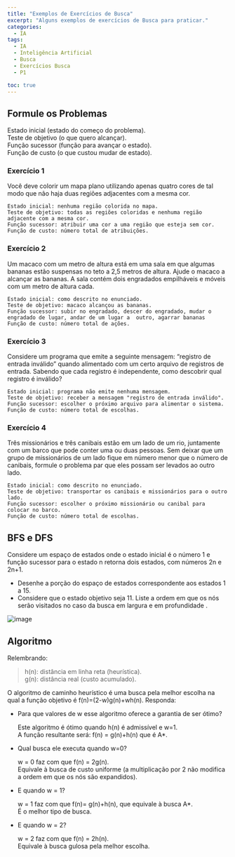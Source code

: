 ```yaml
---
title: "Exemplos de Exercícios de Busca"
excerpt: "Alguns exemplos de exercícios de Busca para praticar."
categories:
  - IA
tags:
  - IA
  - Inteligência Artificial
  - Busca
  - Exercícios Busca
  - P1

toc: true
---
```


## Formule os Problemas
Estado inicial (estado do começo do problema).  
Teste de objetivo (o que quero alcançar).  
Função sucessor (função para avançar o estado).  
Função de custo (o que custou mudar de estado).  

### Exercício 1
Você deve colorir um mapa plano utilizando apenas quatro cores de tal modo que não haja duas regiões adjacentes com a mesma cor.  

    Estado inicial: nenhuma região colorida no mapa.
    Teste de objetivo: todas as regiões coloridas e nenhuma região adjacente com a mesma cor.
    Função sucessor: atribuir uma cor a uma região que esteja sem cor.
    Função de custo: número total de atribuições.

### Exercício 2
Um macaco com um metro de altura está em uma sala em que algumas bananas estão suspensas no teto a 2,5 metros de altura. Ajude o macaco a alcançar as bananas. A sala contém dois engradados empilháveis e móveis com um metro de altura cada.  

    Estado inicial: como descrito no enunciado.
    Teste de objetivo: macaco alcançou as bananas.
    Função sucessor: subir no engradado, descer do engradado, mudar o engradado de lugar, andar de um lugar a  outro, agarrar bananas
    Função de custo: número total de ações.

### Exercício 3
Considere um programa que emite a seguinte mensagem: “registro de entrada inválido” quando alimentado com um certo arquivo de registros de entrada. Sabendo que cada registro é independente, como descobrir qual registro é inválido?  

    Estado inicial: programa não emite nenhuma mensagem.
    Teste de objetivo: receber a mensagem "registro de entrada inválido".
    Função sucessor: escolher o próximo arquivo para alimentar o sistema.
    Função de custo: número total de escolhas.

### Exercício 4
Três missionários e três canibais estão em um lado de um rio, juntamente com um barco que pode conter uma ou duas pessoas. Sem deixar que um grupo de missionários de um lado fique em número menor que o número de canibais, formule o problema par que eles possam ser levados ao outro lado.

    Estado inicial: como descrito no enunciado.
    Teste de objetivo: transportar os canibais e missionários para o outro lado.
    Função sucessor: escolher o próximo missionário ou canibal para colocar no barco.
    Função de custo: número total de escolhas.

## BFS e DFS
Considere um espaço de estados onde o estado inicial é o número 1 e função sucessor para o estado n retorna dois estados, com números 2n e 2n+1.
- Desenhe a porção do espaço de estados correspondente aos estados 1 a 15.
- Considere que o estado objetivo seja 11. Liste a ordem em que os nós serão visitados no caso da busca em largura e em profundidade .

![image](https://github.com/BieAnimaton/BieAnimaton/assets/52220244/252a2926-5ae8-400c-a009-6c5c17ff99af)

## Algoritmo
Relembrando:  

>h(n): distância em linha reta (heurística).  
>g(n): distância real (custo acumulado).  

O algoritmo de caminho heurístico é uma busca pela melhor escolha na qual a função objetivo é f(n)=(2-w)g(n)+wh(n).  Responda:
- Para que valores de w esse algoritmo oferece a garantia de ser ótimo?

    Este algoritmo é ótimo quando h(n) é admissível e w=1.  
    A função resultante será: f(n) = g(n)+h(n) que é A*.  

- Qual busca ele executa quando w=0?

    w = 0 faz com que f(n) = 2g(n).  
    Equivale à busca de custo uniforme (a multiplicação por 2 não modifica a ordem em que os nós são expandidos).  

- E quando w = 1?

    w = 1 faz com que f(n)= g(n)+h(n), que equivale à busca A*.  
    É o melhor tipo de busca.  

- E quando w = 2?

    w = 2 faz com que f(n) = 2h(n).  
    Equivale à busca gulosa pela melhor escolha.  